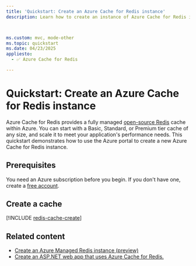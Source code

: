 ```yaml
---
title: 'Quickstart: Create an Azure Cache for Redis instance'
description: Learn how to create an instance of Azure Cache for Redis in Basic, Standard, or Premium tiers.



ms.custom: mvc, mode-other
ms.topic: quickstart
ms.date: 04/23/2025
appliesto:
  - ✅ Azure Cache for Redis

---
```

# Quickstart: Create an Azure Cache for Redis instance

Azure Cache for Redis provides a fully managed [open-source Redis](https://redis.io/) cache within Azure. You can start with a Basic, Standard, or Premium tier cache of any size, and scale it to meet your application's performance needs. This quickstart demonstrates how to use the Azure portal to create a new Azure Cache for Redis instance.

## Prerequisites

You need an Azure subscription before you begin. If you don't have one, create a [free account](https://azure.microsoft.com/free/).

## Create a cache

[!INCLUDE [redis-cache-create](~/reusable-content/ce-skilling/azure/includes/azure-cache-for-redis/includes/redis-cache-create.md)]

## Related content

- [Create an Azure Managed Redis instance (preview)](../redis/quickstart-create-managed-redis.md)
- [Create an ASP.NET web app that uses Azure Cache for Redis.](../redis/web-app-cache-howto.md)
